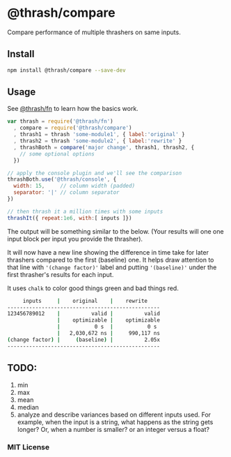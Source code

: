 # @thrash/compare

Compare performance of multiple thrashers on same inputs.


## Install

```sh
npm install @thrash/compare --save-dev
```


## Usage

See [@thrash/fn](https://github.com/elidoran/thrash-fn) to learn how the basics work.

```javascript
var thrash = require('@thrash/fn')
  , compare = require('@thrash/compare')
  , thrash1 = thrash 'some-module1', { label:'original' }
  , thrash2 = thrash 'some-module2', { label:'rewrite' }
  , thrashBoth = compare('major change', thrash1, thrash2, {
    // some optional options
  })

// apply the console plugin and we'll see the comparison
thrashBoth.use('@thrash/console', {
  width: 15,     // column width (padded)
  separator: '|' // column separator
})

// then thrash it a million times with some inputs
thrashIt({ repeat:1e6, with:[ inputs ]})
```

The output will be something similar to the below. (Your results will one one input block per input you provide the thrasher).

It will now have a new line showing the difference in time take for later thrashers compared to the first (baseline) one. It helps draw attention to that line with `'(change factor)'` label and putting `'(baseline)'` under the first thrasher's results for each input.

It uses `chalk` to color good things green and bad things red.

```sh
     inputs     |    original    |    rewrite     
-------------------------------------------------
123456789012    |          valid |          valid
                |    optimizable |    optimizable
                |           0 s  |           0 s  
                |   2,030,672 ns |     990,117 ns
(change factor) |     (baseline) |          2.05x
-------------------------------------------------
```


## TODO:

1. min
2. max
3. mean
4. median
5. analyze and describe variances based on different inputs used. For example, when the input is a string, what happens as the string gets longer? Or, when a number is smaller? or an integer versus a float?


### MIT License
